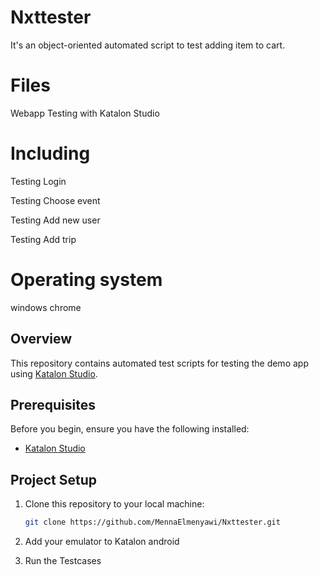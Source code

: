 # Nxttester
It's an object-oriented automated script to test adding item to cart.

# Files
Webapp Testing with Katalon Studio

# Including
Testing Login 

Testing Choose event

Testing Add new user

Testing Add trip

# Operating system
windows chrome 


## Overview

This repository contains automated test scripts for testing the demo app using [Katalon Studio](https://www.katalon.com/).

## Prerequisites

Before you begin, ensure you have the following installed:

- [Katalon Studio](https://www.katalon.com/download/)


## Project Setup

1. Clone this repository to your local machine:

   ```bash
   git clone https://github.com/MennaElmenyawi/Nxttester.git
2. Add your emulator to Katalon android
3. Run the Testcases

   
   
